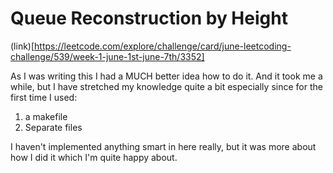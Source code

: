 # Queue Reconstruction by Height

(link)[https://leetcode.com/explore/challenge/card/june-leetcoding-challenge/539/week-1-june-1st-june-7th/3352]

As I was writing this I had a MUCH better idea how to do it. And it took me a
while, but I have stretched my knowledge quite a bit especially since for the
first time I used:
1. a makefile
2. Separate files 

I haven't implemented anything smart in here really, but it was more about how I did it
which I'm quite happy about. 

